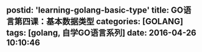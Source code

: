 postid: 'learning-golang-basic-type'
title: GO语言第四课：基本数据类型
categories: [GOLANG]
tags: [golang, 自学GO语言系列]
date: 2016-04-26 10:10:46
---


